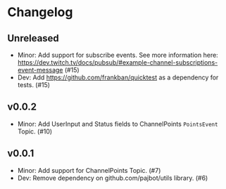 # Changelog

## Unreleased

- Minor: Add support for subscribe events. See more information here: https://dev.twitch.tv/docs/pubsub/#example-channel-subscriptions-event-message (#15)
- Dev: Add https://github.com/frankban/quicktest as a dependency for tests. (#15)

## v0.0.2

- Minor: Add UserInput and Status fields to ChannelPoints `PointsEvent` Topic. (#10)

## v0.0.1

- Minor: Add support for ChannelPoints Topic. (#7)
- Dev: Remove dependency on github.com/pajbot/utils library. (#6)
